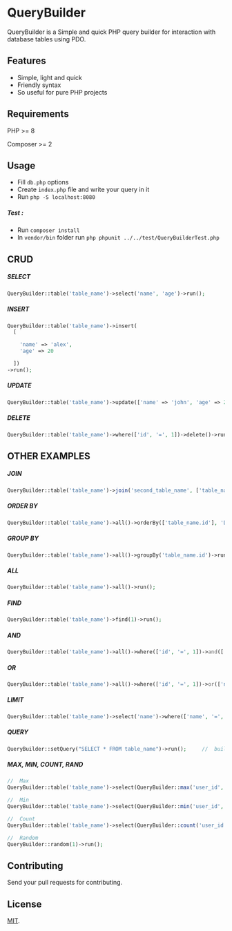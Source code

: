 # QueryBuilder

QueryBuilder is a Simple and quick PHP query builder for interaction with database tables using PDO.

## Features

- Simple, light and quick 
- Friendly syntax
- So useful for pure PHP projects



##  Requirements

PHP >= 8

Composer >= 2


## Usage

- Fill `db.php` options
- Create `index.php` file and write your query in it
- Run `php -S localhost:8080`
##### Test :
- Run `composer install`
- In `vendor/bin` folder run `php phpunit ../../test/QueryBuilderTest.php`


## CRUD

##### SELECT

```php
QueryBuilder::table('table_name')->select('name', 'age')->run();
```

##### INSERT

```php
QueryBuilder::table('table_name')->insert(
  [

    'name' => 'alex',
    'age' => 20

  ])
->run();
```

##### UPDATE

```php
QueryBuilder::table('table_name')->update(['name' => 'john', 'age' => 21])->run();
```

##### DELETE

```php
QueryBuilder::table('table_name')->where(['id', '=', 1])->delete()->run();
```


## OTHER EXAMPLES

##### JOIN

```php
QueryBuilder::table('table_name')->join('second_table_name', ['table_name.id', '=', 'second_table_name.person_id'], 'LEFT')->all()->run();
```

##### ORDER BY

```php
QueryBuilder::table('table_name')->all()->orderBy(['table_name.id'], 'DESC')->run();
```


##### GROUP BY

```php
QueryBuilder::table('table_name')->all()->groupBy('table_name.id')->run();
```

##### ALL
```php
QueryBuilder::table('table_name')->all()->run();
```


##### FIND

```php
QueryBuilder::table('table_name')->find(1)->run();
```


##### AND

```php
QueryBuilder::table('table_name')->all()->where(['id', '=', 1])->and(['name', '=', 'foo'])->run();
```

##### OR

```php
QueryBuilder::table('table_name')->all()->where(['id', '=', 1])->or(['name', '=', 'foo'])->run();
```


##### LIMIT

```php
QueryBuilder::table('table_name')->select('name')->where(['name', '=', 'foo'])->limit(1)->run();
```

##### QUERY
```php
QueryBuilder::setQuery("SELECT * FROM table_name")->run();     //  build your custom query
```
##### MAX, MIN, COUNT, RAND
```php
//  Max
QueryBuilder::table('table_name')->select(QueryBuilder::max('user_id', 'id'), 'name')->run();

//  Min
QueryBuilder::table('table_name')->select(QueryBuilder::min('user_id', 'id'), 'name')->run();

//  Count
QueryBuilder::table('table_name')->select(QueryBuilder::count('user_id', 'id'), 'name')->run();

//  Random
QueryBuilder::random(1)->run();
```

## Contributing
Send your pull requests for contributing.


## License

[MIT](LICENSE).
